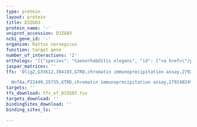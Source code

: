 ```yaml
---
type: protein
layout: protein
title: D3ZG03
protein_name: '-'
uniprot_accession: D3ZG03
ncbi_gene_id: '-'
organism: Rattus norvegicus
function: target gene
number_of_interactions: '2'
orthologs: '[{"species": "Caenorhabditis elegans", "id": ["<a href=\"/protein/q9bku5\">Q9BKU5</a>"]}, {"species": "Drosophila melanogaster", "id": ["<a href=\"/protein/p41092\">P41092</a>"]}, {"species": "Saccharomyces cerevisiae", "id": ["<a href=\"/protein/p02406\">P02406</a>"]}]'
jaspar_matrices: ''
tfs: 'Olig2,G3V612,304103,GTRD,chromatin immunoprecipitation assay,27924024%5Buid%5D,No

  Hnf4a,P22449,25735,GTRD,chromatin immunoprecipitation assay,27924024%5Buid%5D,No'
targets: ''
tfs_download: tfs_of_D3ZG03.tsv
targets_download: ''
bindingSites_download: ''
binding_sites_ls: ''

---
```

